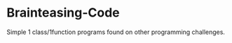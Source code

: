 Brainteasing-Code
=================

Simple 1 class/1function programs found on other programming challenges.
